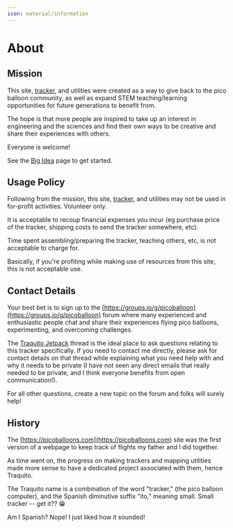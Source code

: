 ```yaml
---
icon: material/information
---
```


# About

## Mission

This site, [tracker](../../tracker/README.md), and utilities were created as a way to give back to the pico balloon community, as well as expand STEM teaching/learning opportunities for future generations to benefit from.

The hope is that more people are inspired to take up an interest in engineering and the sciences and find their own ways to be creative and share their experiences with others.

Everyone is welcome!

See the [Big Idea](../bigidea/README.md) page to get started.
            

## Usage Policy

Following from the mission, this site, [tracker](../../tracker/README.md), and utilities may not be used in for-profit activities.  Volunteer only.

It is acceptable to recoup financial expenses you incur (eg purchase price of the tracker, shipping costs to send the tracker somewhere, etc).

Time spent assembling/preparing the tracker, teaching others, etc, is not acceptable to charge for.

Basically, if you're profiting while making use of resources from this site, this is not acceptable use.
            

## Contact Details

Your best bet is to sign up to the [https://groups.io/g/picoballoon](https://groups.io/g/picoballoon) forum where many experienced and enthusiastic people chat and share their experiences flying pico balloons, experimenting, and overcoming challenges.

The [Traquito Jetpack](https://groups.io/g/picoballoon/topic/97685658) thread is the ideal place to ask questions relating to this tracker specifically. If you need to contact me directly, please ask for contact details on that thread while explaining what you need help with and why it needs to be private (I have not seen any direct emails that really needed to be private, and I think everyone benefits from open communication!).

For all other questions, create a new topic on the forum and folks will surely help!
            

## History

The [https://picoballoons.com](https://picoballoons.com) site was the first version of a webpage to keep track of flights my father and I did together.

As time went on, the progress on making trackers and mapping utilities made more sense to have a dedicated project associated with them, hence Traquito.

The Traquito name is a combination of the word "tracker," (the pico balloon computer), and the Spanish diminutive suffix "ito," meaning small.  Small tracker -- get it??  😁

Am I Spanish?  Nope!  I just liked how it sounded!